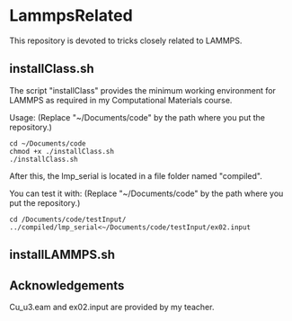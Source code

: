 LammpsRelated
=============


This repository is devoted to tricks closely related to LAMMPS.

installClass.sh
---------------
The script "installClass" provides the minimum working environment for LAMMPS as
required in my Computational Materials course.

Usage:
(Replace "~/Documents/code" by the path where you put the repository.)

	cd ~/Documents/code
	chmod +x ./installClass.sh
	./installClass.sh

After this, the lmp_serial is located in a file folder named "compiled".

You can test it with:
	(Replace "~/Documents/code" by the path where you put the repository.)

	cd /Documents/code/testInput/
	../compiled/lmp_serial<~/Documents/code/testInput/ex02.input


installLAMMPS.sh
---------------


Acknowledgements
----------------
Cu_u3.eam and ex02.input are provided by my teacher.

